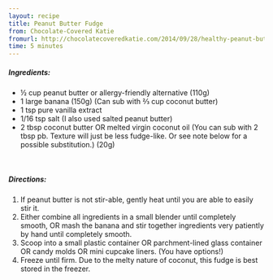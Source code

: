 ```yaml
---
layout: recipe
title: Peanut Butter Fudge
from: Chocolate-Covered Katie
fromurl: http://chocolatecoveredkatie.com/2014/09/28/healthy-peanut-butter-fudge/
time: 5 minutes
---
```


##### Ingredients:

* ½ cup peanut butter or allergy-friendly alternative (110g)
* 1 large banana (150g) (Can sub with ⅔ cup coconut butter)
* 1 tsp pure vanilla extract
* 1/16 tsp salt (I also used salted peanut butter)
* 2 tbsp coconut butter OR melted virgin coconut oil (You can sub with 2 tbsp pb. Texture will just be less fudge-like. Or see note below for a possible substitution.) (20g) 

<br>

##### Directions:

1. If peanut butter is not stir-able, gently heat until you are able to easily stir it. 
2. Either combine all ingredients in a small blender until completely smooth, OR mash the banana and stir together ingredients very patiently by hand until completely smooth. 
3. Scoop into a small plastic container OR parchment-lined glass container OR candy molds OR mini cupcake liners. (You have options!) 
4. Freeze until firm. Due to the melty nature of coconut, this fudge is best stored in the freezer. 
